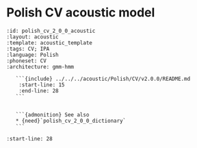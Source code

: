 
# Polish CV acoustic model

``````{acoustic} Polish CV acoustic model
:id: polish_cv_2_0_0_acoustic
:layout: acoustic
:template: acoustic_template
:tags: CV; IPA
:language: Polish
:phoneset: CV
:architecture: gmm-hmm

   ```{include} ../../../acoustic/Polish/CV/v2.0.0/README.md
    :start-line: 15
    :end-line: 28
   ```


   ```{admonition} See also
   * {need}`polish_cv_2_0_0_dictionary`
   ```
``````

```{include} ../../../acoustic/Polish/CV/v2.0.0/README.md
:start-line: 28
```
